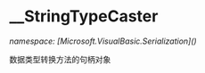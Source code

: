 ﻿# __StringTypeCaster
_namespace: [Microsoft.VisualBasic.Serialization](<a href="#" onClick="load('/docs/Microsoft.VisualBasic.Serialization/index.md')"></a>)_

数据类型转换方法的句柄对象




